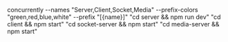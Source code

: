 concurrently --names "Server,Client,Socket,Media" --prefix-colors "green,red,blue,white" --prefix "[{name}]" "cd server && npm run dev" "cd client && npm start" "cd socket-server && npm start" "cd media-server && npm start"
